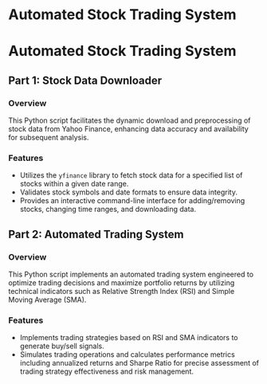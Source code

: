 # Automated Stock Trading System


# Automated Stock Trading System

## Part 1: Stock Data Downloader

### Overview
This Python script facilitates the dynamic download and preprocessing of stock data from Yahoo Finance, enhancing data accuracy and availability for subsequent analysis.

### Features
- Utilizes the `yfinance` library to fetch stock data for a specified list of stocks within a given date range.
- Validates stock symbols and date formats to ensure data integrity.
- Provides an interactive command-line interface for adding/removing stocks, changing time ranges, and downloading data.

## Part 2: Automated Trading System

### Overview
This Python script implements an automated trading system engineered to optimize trading decisions and maximize portfolio returns by utilizing technical indicators such as Relative Strength Index (RSI) and Simple Moving Average (SMA).

### Features
- Implements trading strategies based on RSI and SMA indicators to generate buy/sell signals.
- Simulates trading operations and calculates performance metrics including annualized returns and Sharpe Ratio for precise assessment of trading strategy effectiveness and risk management.

